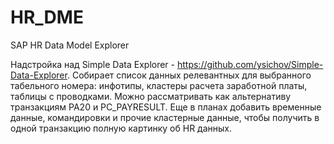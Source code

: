 # HR_DME
SAP HR Data Model Explorer

Надстройка над Simple Data Explorer - https://github.com/ysichov/Simple-Data-Explorer.
Собирает список данных релевантных для выбранного табельного номера: инфотипы, кластеры расчета заработной платы, таблицы с проводками. Можно рассматривать как альтернативу транзакциям PA20 и PC_PAYRESULT. Еще в планах добавить временные данные, командировки и прочие кластерные данные, чтобы получить в одной транзакцию полную картинку об HR данных.


